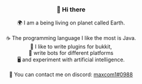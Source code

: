 <h3 align="center"><b>👋 Hi there</b><br></h3>
  <p align="center">
🌍 I am a being living on planet called Earth.<br>
<br>
☕ The programming language I like the most is Java.  <br>
🔌 I like to write plugins for bukkit,  <br>
🤖 write bots for different platforms  <br>
🖥️ and experiment with artificial intelligence.<br>
<br>
  📨 You can contact me on discord: <a href="https://discord.com/users/440129212414951425">maxcom1#0988</a>
  </p>
  
<!--
<h3 align="center"><b>Stats (only public repositories)</b></h3>

<p align="center">
  <a href="https://github.com/anuraghazra/github-readme-stats">
    <img alt="maxcom1's Top Langs" src="https://github-readme-stats.vercel.app/api/top-langs/?username=maxcom1&layout=compact&show_icons=true&theme=radical" />
  </a>
</p>


<p align="center">
  <a href="https://github.com/anuraghazra/github-readme-stats">
    <img alt="maxcom1's Top Langs" src="https://github-readme-stats.vercel.app/api?username=maxcom1&show_icons=true&theme=radical" />
  </a>
</p>

**maxcom1/maxcom1** is a ✨ _special_ ✨ repository because its `README.md` (this file) appears on your GitHub profile.

Here are some ideas to get you started:

- 🔭 I’m currently working on ...
- 🌱 I’m currently learning ...
- 👯 I’m looking to collaborate on ...
- 🤔 I’m looking for help with ...
- 💬 Ask me about ...
- 📫 How to reach me: ...
- 😄 Pronouns: ...
- ⚡ Fun fact: ...
-->
